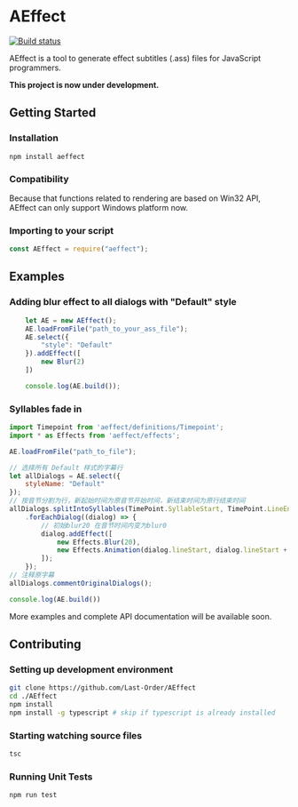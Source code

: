 # AEffect
[![Build status](https://ci.appveyor.com/api/projects/status/pm59thc0bjg7vc9m?svg=true)](https://ci.appveyor.com/project/Last-Order/aeffect-9f7jt)

AEffect is a tool to generate effect subtitles (.ass) files for JavaScript programmers.

**This project is now under development.**

## Getting Started

### Installation
```
npm install aeffect
```

### Compatibility

Because that functions related to rendering are based on Win32 API, AEffect can only support Windows platform now.


### Importing to your script

```JavaScript
const AEffect = require("aeffect");
```

## Examples

### Adding blur effect to all dialogs with "Default" style

```JavaScript
    let AE = new AEffect();
    AE.loadFromFile("path_to_your_ass_file");
    AE.select({
        "style": "Default"
    }).addEffect([
        new Blur(2)
    ])

    console.log(AE.build());

```

### Syllables fade in

```javascript
import Timepoint from 'aeffect/definitions/Timepoint';
import * as Effects from 'aeffect/effects';

AE.loadFromFile("path_to_file");

// 选择所有 Default 样式的字幕行
let allDialogs = AE.select({
    styleName: "Default"
});
// 按音节分割为行，新起始时间为原音节开始时间，新结束时间为原行结束时间
allDialogs.splitIntoSyllables(TimePoint.SyllableStart, TimePoint.LineEnd)
    .forEachDialog((dialog) => {
        // 初始blur20 在音节时间内变为blur0
        dialog.addEffect([
            new Effects.Blur(20),
            new Effects.Animation(dialog.lineStart, dialog.lineStart + dialog.syllableDuration, new Effects.Blur(0))
        ]);
    });
// 注释原字幕
allDialogs.commentOriginalDialogs();

console.log(AE.build())
```

More examples and complete API documentation will be available soon.

## Contributing

### Setting up development environment
```bash
git clone https://github.com/Last-Order/AEffect
cd ./AEffect
npm install
npm install -g typescript # skip if typescript is already installed
```

### Starting watching source files
```bash
tsc
```

### Running Unit Tests
```bash
npm run test
```
